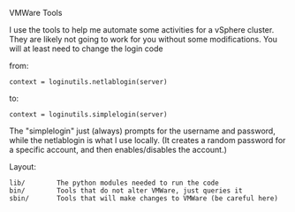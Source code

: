 VMWare Tools

I use the tools to help me automate some activities for a vSphere cluster. They
are likely not going to work for you without some modifications.  You will
at least need to change the login code 

from:

	context = loginutils.netlablogin(server)

to:

	context = loginutils.simplelogin(server)

The "simplelogin" just (always) prompts for the username and password, while 
the netlablogin is what I use locally.  (It creates a random password for
a specific account, and then enables/disables the account.)

Layout:

	lib/		The python modules needed to run the code
	bin/		Tools that do not alter VMWare, just queries it
	sbin/		Tools that will make changes to VMWare (be careful here)

